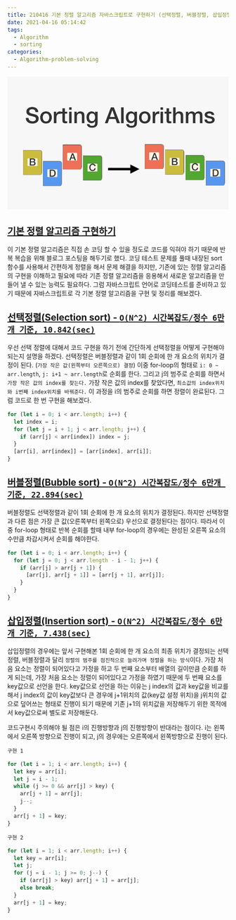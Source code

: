 ```yaml
---
title: 210416 기본 정렬 알고리즘 자바스크립트로 구현하기 (선택정렬, 버블정렬, 삽입정렬)
date: 2021-04-16 05:14:42
tags:
  - Algorithm
  - sorting
categories:
  - Algorithm-problem-solving
---
```


<div align="center">
  <img src="/images/post_images/210416_sorting_algorithm.png" alt="Basic sorting algorithms">
</div>

## <ins><b>기본 정렬 알고리즘 구현하기</b></ins>

이 기본 정렬 알고리즘은 직접 손 코딩 할 수 있을 정도로 코드를 익혀야 하기 때문에 반복 복습을 위해 블로그 포스팅을 해두기로 했다.
코딩 테스트 문제를 풀때 내장된 sort 함수를 사용해서 간편하게 정렬을 해서 문제 해결을 하지만, 기존에 있는 정렬 알고리즘의 구현을 이해하고 필요에 따라 기존 정렬 알고리즘을 응용해서 새로운 알고리즘을 만들어 낼 수 있는 능력도 필요하다.
그럼 자바스크립트 언어로 코딩테스트를 준비하고 있기 때문에 자바스크립트로 각 기본 정렬 알고리즘을 구현 및 정리를 해보겠다.

## <ins><b>선택정렬(Selection sort) - `O(N^2) 시간복잡도/정수 6만개 기준, 10.842(sec)`</b></ins>

우선 선택 정렬에 대해서 코드 구현을 하기 전에 간단하게 선택정렬을 어떻게 구현해야 되는지 설명을 하겠다.
선택정렬은 버블정렬과 같이 1회 순회에 한 개 요소의 위치가 결정이 된다. (`가장 작은 값(왼쪽부터 오른쪽으로) 결정`)
이중 for-loop의 형태로 `i: 0 ~ arr.length`, `j: i+1 ~ arr.length`로 순회를 한다.
그리고 j의 범주로 순회를 하면서 `가장 작은 값의 index를 찾는다.` 가장 작은 값의 index를 찾았다면, `최소값의 index위치와 i번째 index위치를 바꿔준다.` 이 과정을 i의 범주로 순회를 하면 정렬이 완료된다.
그럼 코드로 한 번 구현을 해보겠다.

```javascript
for (let i = 0; i < arr.length; i++) {
  let index = i;
  for (let j = i + 1; j < arr.length; j++) {
    if (arr[j] < arr[index]) index = j;
  }
  [arr[i], arr[index]] = [arr[index], arr[i]];
}
```

  <!-- more -->

## <ins><b>버블정렬(Bubble sort) - `O(N^2) 시간복잡도/정수 6만개 기준, 22.894(sec)`</b></ins>

버블정렬도 선택정렬과 같이 1회 순회에 한 개 요소의 위치가 결정된다. 하지만 선택정렬과 다른 점은 가장 큰 값(오른쪽부터 왼쪽으로) 우선으로 결정된다는 점이다. 따라서 이중 for-loop 형태로 반복 순회를 할때 내부 for-loop의 경우에는 완성된 오른쪽 요소의 수만큼 차감시켜서 순회를 해야한다.

```javascript
for (let i = 0; i < arr.length; i++) {
  for (let j = 0; j < arr.length - i - 1; j++) {
    if (arr[j] > arr[j + 1]) {
      [arr[j], arr[j + 1]] = [arr[j + 1], arr[j]];
    }
  }
}
```

## <ins><b>삽입정렬(Insertion sort) - `O(N^2) 시간복잡도/정수 6만개 기준, 7.438(sec)`</b></ins>

삽입정렬의 경우에는 앞서 구현해본 1회 순회에 한 개 요소의 최종 위치가 결정되는 선택정렬, 버블정렬과 달리 `정렬의 범주를 점진적으로 늘려가며 정렬을 하는 방식`이다.
가장 처음 요소는 정렬이 되어있다고 가정을 하고 두 번째 요소부터 배열의 길이만큼 순회를 하게 되는데, 가장 처음 요소는 정렬이 되어있다고 가정을 하였기 때문에 두 번째 요소를 key값으로 선언을 한다. key값으로 선언을 하는 이유는 j index의 값과 key값을 비교를 해서 j index의 값이 key값보다 큰 경우에 j+1위치의 값(key값 설정 위치)을 j위치의 값으로 덮어쓰는 형태로 진행이 되기 때문에 기존 j+1의 위치값을 저장해두기 위한 목적에서 key값으로써 별도로 저장해둔다.

코드구현시 주의해야 될 점은 i의 진행방향과 j의 진행방향이 반대라는 점이다. i는 왼쪽에서 오른쪽 방향으로 진행이 되고, j의 경우에는 오른쪽에서 왼쪽방향으로 진행이 된다.

`구현 1`

```javascript
for (let i = 1; i < arr.length; i++) {
  let key = arr[i];
  let j = i - 1;
  while (j >= 0 && arr[j] > key) {
    arr[j + 1] = arr[j];
    j--;
  }
  arr[j + 1] = key;
}
```

`구현 2`

```javascript
for (let i = 1; i < arr.length; i++) {
  let key = arr[i];
  let j;
  for (j = i - 1; j >= 0; j--) {
    if (arr[j] > key) arr[j + 1] = arr[j];
    else break;
  }
  arr[j + 1] = key;
}
```
